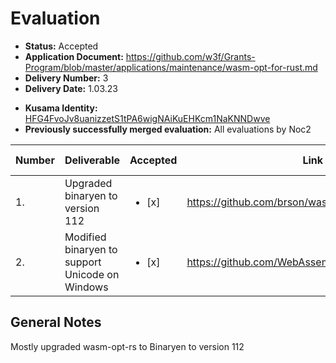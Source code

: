 # Evaluation

- **Status:** Accepted
- **Application Document:** https://github.com/w3f/Grants-Program/blob/master/applications/maintenance/wasm-opt-for-rust.md 
- **Delivery Number:** 3
- **Delivery Date:** 1.03.23
* **Kusama Identity:** [HFG4FvoJv8uanizzetS1tPA6wigNAiKuEHKcm1NaKNNDwve](https://polkascan.io/pre/kusama/account/HFG4FvoJv8uanizzetS1tPA6wigNAiKuEHKcm1NaKNNDwve)
* **Previously successfully merged evaluation:** All evaluations by Noc2

| Number | Deliverable | Accepted | Link | Evaluation Notes |
| ------ | ----------- | -------- | ---- |----------------- |
| 1. | Upgraded binaryen to version 112 | <ul><li>[x] </li></ul>| https://github.com/brson/wasm-opt-rs/pull/137 |   |
| 2. | Modified binaryen to support Unicode on Windows | <ul><li>[x] </li></ul>| https://github.com/WebAssembly/binaryen/pull/5514 | |


## General Notes

Mostly upgraded wasm-opt-rs to Binaryen to version 112 